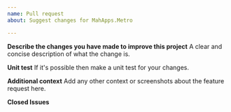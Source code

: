 ```yaml
---
name: Pull request
about: Suggest changes for MahApps.Metro

---
```


**Describe the changes you have made to improve this project**
A clear and concise description of what the change is.

**Unit test**
If it's possible then make a unit test for your changes.

**Additional context**
Add any other context or screenshots about the feature request here.

**Closed Issues**
